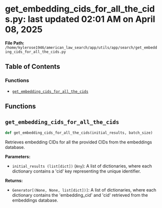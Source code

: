 # get_embedding_cids_for_all_the_cids.py: last updated 02:01 AM on April 08, 2025

**File Path:** `/home/kylerose1946/american_law_search/app/utils/app/search/get_embedding_cids_for_all_the_cids.py`

## Table of Contents

### Functions

- [`get_embedding_cids_for_all_the_cids`](#get_embedding_cids_for_all_the_cids)

## Functions

## `get_embedding_cids_for_all_the_cids`

```python
def get_embedding_cids_for_all_the_cids(initial_results, batch_size)
```

Retrieves embedding CIDs for all the provided CIDs from the embeddings database.

**Parameters:**

- `initial_results (list[dict])` (`Any`): A list of dictionaries, where each dictionary contains
a 'cid' key representing the unique identifier.

**Returns:**

- `Generator[(None, None, list[dict])]`: A list of dictionaries, where each dictionary contains the 'embedding_cid'
                and 'cid' retrieved from the embeddings database.
